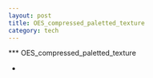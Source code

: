 ```yaml
---
layout: post
title: OES_compressed_paletted_texture
category: tech
---
```


*** OES_compressed_paletted_texture

*
